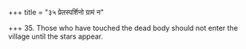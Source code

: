 +++
title = "३५ प्रेतस्पर्शिनो ग्रामं न"

+++
35. Those who have touched the dead body should not enter the village until the stars appear.
